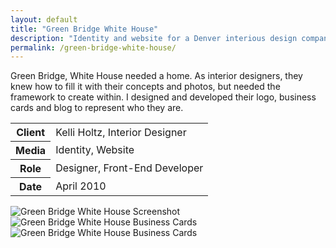 ```yaml
---
layout: default
title: "Green Bridge White House"
description: "Identity and website for a Denver interious design company"
permalink: /green-bridge-white-house/
---
```


<section>
	<div>
		<p>Green Bridge, White House needed a home. As interior designers, they knew how to fill it with their concepts and photos, but needed the framework to create within. I designed and developed their logo, business cards and blog to represent who they are.</p>
	</div>
	<table>
		<tbody>
			<tr>
				<th>Client</th>
				<td>Kelli Holtz, Interior Designer</td>
			</tr>
			<tr>
				<th>Media</th>
				<td>Identity, Website</td>
			</tr>
			<tr>
				<th>Role</th>
				<td>Designer, Front-End Developer</td>
			</tr>
			<tr>
				<th>Date</th>
				<td>April 2010</td>
			</tr>
		</tbody>
	</table>
</section>
<section>
	<div class="span-2">
		<img src="https://jessetrippecdn.appspot.com/images/gbwh-1.png" alt="Green Bridge White House Screenshot">
	</div>
	<div>
		<img src="https://jessetrippecdn.appspot.com/images/gbwh-2.png" alt="Green Bridge White House Business Cards">
	</div>
	<div>
		<img src="https://jessetrippecdn.appspot.com/images/gbwh-3.png" alt="Green Bridge White House Business Cards">
	</div>
</section>
